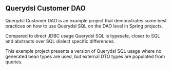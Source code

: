 ## Querydsl Customer DAO

Querydsl Customer DAO is an example project that demonstrates some best practices on how to use Querydsl SQL on the DAO level in Spring projects.

Compared to direct JDBC usage Querydsl SQL is typesafe, closer to SQL and abstracts over SQL dialect specific differences.

This example project presents a version of Querydsl SQL usage where no generated bean types are used, but external DTO types are populated from queries.
